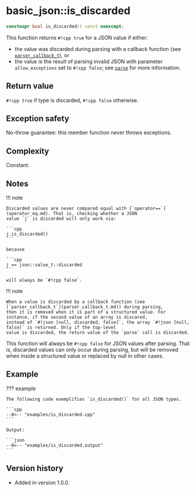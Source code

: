 # basic_json::is_discarded

```cpp
constexpr bool is_discarded() const noexcept;
```

This function returns `#!cpp true` for a JSON value if either:

- the value was discarded during parsing with a callback function (see [`parser_callback_t`](parser_callback_t.md)), or
- the value is the result of parsing invalid JSON with parameter `allow_exceptions` set to `#!cpp false`; see
  [`parse`](parse.md) for more information.

## Return value

`#!cpp true` if type is discarded, `#!cpp false` otherwise.

## Exception safety

No-throw guarantee: this member function never throws exceptions.

## Complexity

Constant.

## Notes

!!! note

    Discarded values are never compared equal with [`operator==`](operator_eq.md). That is, checking whether a JSON
    value `j` is discarded will only work via:
    
    ```cpp
    j.is_discarded()
    ```
    
    because
    
    ```cpp
    j == json::value_t::discarded
    ```
    
    will always be `#!cpp false`.

!!! note

    When a value is discarded by a callback function (see [`parser_callback_t`](parser_callback_t.md)) during parsing,
    then it is removed when it is part of a structured value. For instance, if the second value of an array is discared,
    instead of `#!json [null, discarded, false]`, the array `#!json [null, false]` is returned. Only if the top-level
    value is discarded, the return value of the `parse` call is discarded.

This function will always be `#!cpp false` for JSON values after parsing. That is, discarded values can only occur
during parsing, but will be removed when inside a structured value or replaced by null in other cases.

## Example

??? example

    The following code exemplifies `is_discarded()` for all JSON types.
    
    ```cpp
    --8<-- "examples/is_discarded.cpp"
    ```
    
    Output:
    
    ```json
    --8<-- "examples/is_discarded.output"
    ```

## Version history

- Added in version 1.0.0.
